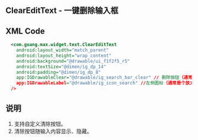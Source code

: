 ## ClearEditText - 一键删除输入框

## XML Code

```xml
  <com.guang.max.widget.text.ClearEditText
    android:layout_width="match_parent"
    android:layout_height="wrap_content"
    android:background="@drawable/ui_f1f2f5_r5"
    android:textSize="@dimen/ig_dp_14"
    android:padding="@dimen/ig_dp_8"
    app:IGDrawableClear="@drawable/ig_search_bar_clear" // 删除按钮（通常是个x）
    app:IGDrawableLabel="@drawable/ig_icon_search" //左侧图标（通常是个放大镜）
  />
```

## 说明

1. 支持自定义清除按钮。
2. 清除按钮随输入内容显示、隐藏。




